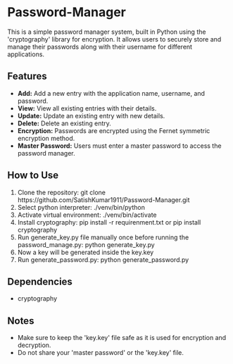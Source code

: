# Password-Manager
This is a simple password manager system, built in Python using the 'cryptography' library for encryption. It allows users to securely store and manage their passwords along with their username for different applications.

## Features
<ul>
  <li><strong>Add:</strong> Add a new entry with the application name, username, and password.</li>
  <li><strong>View:</strong> View all existing entries with their details.</li>
  <li><strong>Update:</strong> Update an existing entry with new details.</li>
  <li><strong>Delete:</strong> Delete an existing entry.</li>
  <li><strong>Encryption:</strong> Passwords are encrypted using the Fernet symmetric encryption method.</li>
  <li><strong>Master Password:</strong> Users must enter a master password to access the password manager.</li>
</ul>

## How to Use
<ol>
  <li>Clone the repository: git clone https://github.com/SatishKumar1911/Password-Manager.git</li>
  <li>Select python interpreter: ./venv/bin/python</li>
  <li>Activate virtual environment: ./venv/bin/activate</li>
  <li>Install cryptography: pip install -r requirenment.txt or pip install cryptography</li>
  <li>Run generate_key.py file manually once before running the password_manage.py: python generate_key.py</li>
  <li>Now a key will be generated inside the key.key</li>
  <li>Run generate_password.py: python generate_password.py</li>
</ol>

## Dependencies
<ul>
  <li>cryptography
</li>
</ul>

## Notes
<ul>
  <li>Make sure to keep the 'key.key' file safe as it is used for encryption and decryption.</li>
  <li>Do not share your 'master password' or the 'key.key' file.</li>
</ul>
